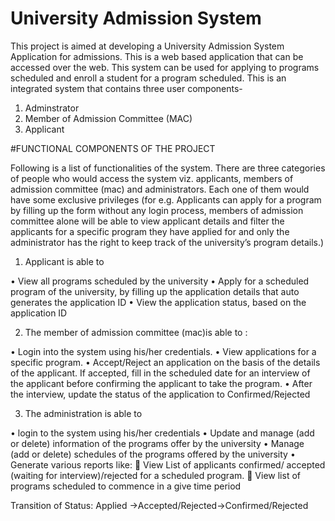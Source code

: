 # University Admission System
This project is aimed at developing a University Admission System Application for admissions. This is a web based application that can be accessed over the web. This system can be used for applying to programs scheduled and enroll a student for a program scheduled. This is an integrated system that contains three user components-
1.  Adminstrator
2.  Member of Admission Committee (MAC) 
3.  Applicant 

#FUNCTIONAL COMPONENTS OF THE PROJECT

Following is a list of functionalities of the system. 
There are three categories of people who would access the system viz. applicants, members of admission committee (mac) and administrators. Each one of them would have some exclusive privileges (for e.g. Applicants can apply for a program by filling up the form without any login process, members of admission committee alone will be able to view applicant details and filter the applicants for a specific program they have applied for and only the administrator has the right to keep track of the university’s program details.)

1.	Applicant is able to 

•	View all programs scheduled by the university
•	Apply for a scheduled program of the university, by filling up the application details that auto generates the application ID
•	View the application status, based on the application ID

2.	The member of admission committee (mac)is able to :

•	Login into the system using his/her credentials.
•	View applications for a specific program.
•	Accept/Reject an application on the basis of the details of the applicant. If accepted, fill in the scheduled date for an interview of the applicant before confirming the applicant to take the program. 
•	After the interview, update the status of the application to Confirmed/Rejected

3.	The administration is able to

•	login to the system using his/her credentials 
•	Update and manage (add or delete) information of the programs offer by the university
•	Manage (add or delete) schedules of the programs offered by the university
•	Generate various reports like:
	View List of applicants confirmed/ accepted (waiting for interview)/rejected for a scheduled program.
	View list of programs scheduled to commence in a give time period

Transition of Status: Applied ->Accepted/Rejected->Confirmed/Rejected